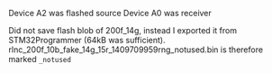 Device A2 was flashed source
Device A0 was receiver

Did not save flash blob of 200f_14g, instead I exported it from STM32Programmer (64kB was sufficient).
rlnc_200f_10b_fake_14g_15r_1409709959rng_notused.bin is therefore marked `_notused`